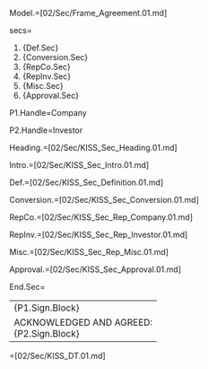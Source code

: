 Model.=[02/Sec/Frame_Agreement.01.md]

secs=<ol><li>{Def.Sec}<li>{Conversion.Sec}<li>{RepCo.Sec}<li>{RepInv.Sec}<li>{Misc.Sec}<li>{Approval.Sec}</ol>

P1.Handle=Company

P2.Handle=Investor

Heading.=[02/Sec/KISS_Sec_Heading.01.md]

Intro.=[02/Sec/KISS_Sec_Intro.01.md]

Def.=[02/Sec/KISS_Sec_Definition.01.md]

Conversion.=[02/Sec/KISS_Sec_Conversion.01.md]

RepCo.=[02/Sec/KISS_Sec_Rep_Company.01.md]

RepInv.=[02/Sec/KISS_Sec_Rep_Investor.01.md]

Misc.=[02/Sec/KISS_Sec_Rep_Misc.01.md]

Approval.=[02/Sec/KISS_Sec_Approval.01.md]

End.Sec=<table><tr><td valign="top">{P1.Sign.Block}</td></tr><tr><td valign="top">ACKNOWLEDGED AND AGREED:<br>{P2.Sign.Block}</td></tr></table>

=[02/Sec/KISS_DT.01.md]